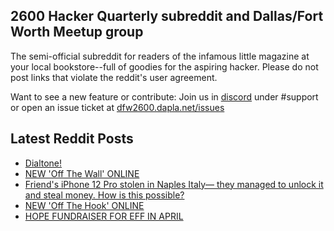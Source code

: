 ## 2600 Hacker Quarterly subreddit and Dallas/Fort Worth Meetup group
The semi-official subreddit for readers of the infamous little magazine at your local bookstore--full of goodies for the aspiring hacker. Please do not post links that violate the reddit's user agreement.

Want to see a new feature or contribute: 
Join us in [discord](https://dfw2600.dapla.net/chat) under #support or open an issue ticket at [dfw2600.dapla.net/issues](https://dfw2600.dapla.net/issues)

## Latest Reddit Posts
<!-- BLOG-POST-LIST:START -->
- [Dialtone!](https://www.reddit.com/r/2600/comments/1jv9440/dialtone/)
- [NEW 'Off The Wall' ONLINE](https://2600.com/wall/08-04-2025)
- [Friend's iPhone 12 Pro stolen in Naples Italy— they managed to unlock it and steal money. How is this possible?](https://www.reddit.com/r/2600/comments/1jqtgfn/friends_iphone_12_pro_stolen_in_naples_italy_they/)
- [NEW 'Off The Hook' ONLINE](https://2600.com/hook/02-04-2025)
- [HOPE FUNDRAISER FOR EFF IN APRIL](https://2600.com/content/hope-fundraiser-eff-april)
<!-- BLOG-POST-LIST:END -->
